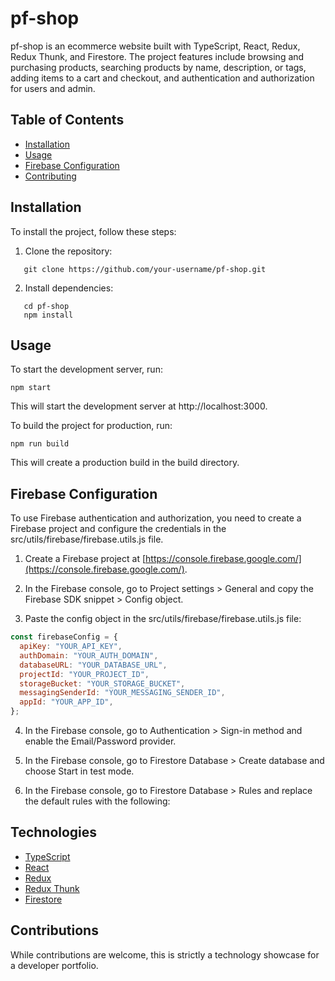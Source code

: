 # pf-shop

pf-shop is an ecommerce website built with TypeScript, React, Redux, Redux Thunk, and Firestore. The project features include browsing and purchasing products, searching products by name, description, or tags, adding items to a cart and checkout, and authentication and authorization for users and admin.

## Table of Contents

- [Installation](#installation)
- [Usage](#usage)
- [Firebase Configuration](#firebase-configuration)
- [Contributing](#contributing)

## Installation

To install the project, follow these steps:

1. Clone the repository:

```
   git clone https://github.com/your-username/pf-shop.git
```

2. Install dependencies:

```
   cd pf-shop
   npm install
```

## Usage

To start the development server, run:

```
npm start
```

This will start the development server at http://localhost:3000.

To build the project for production, run:

```
npm run build
```

This will create a production build in the build directory.

## Firebase Configuration

To use Firebase authentication and authorization, you need to create a Firebase project and configure the credentials in the src/utils/firebase/firebase.utils.js file.

1. Create a Firebase project at [https://console.firebase.google.com/](https://console.firebase.google.com/).

2. In the Firebase console, go to Project settings > General and copy the Firebase SDK snippet > Config object.

3. Paste the config object in the src/utils/firebase/firebase.utils.js file:

```javascript
const firebaseConfig = {
  apiKey: "YOUR_API_KEY",
  authDomain: "YOUR_AUTH_DOMAIN",
  databaseURL: "YOUR_DATABASE_URL",
  projectId: "YOUR_PROJECT_ID",
  storageBucket: "YOUR_STORAGE_BUCKET",
  messagingSenderId: "YOUR_MESSAGING_SENDER_ID",
  appId: "YOUR_APP_ID",
};
```

4. In the Firebase console, go to Authentication > Sign-in method and enable the Email/Password provider.

5. In the Firebase console, go to Firestore Database > Create database and choose Start in test mode.

6. In the Firebase console, go to Firestore Database > Rules and replace the default rules with the following:

## Technologies

- [TypeScript](https://www.typescriptlang.org/)
- [React](https://reactjs.org/)
- [Redux](https://redux.js.org/)
- [Redux Thunk](https://github.com/reduxjs/redux-thunk)
- [Firestore](https://firebase.google.com/docs/firestore)

## Contributions

While contributions are welcome, this is strictly a technology showcase for a developer portfolio.
